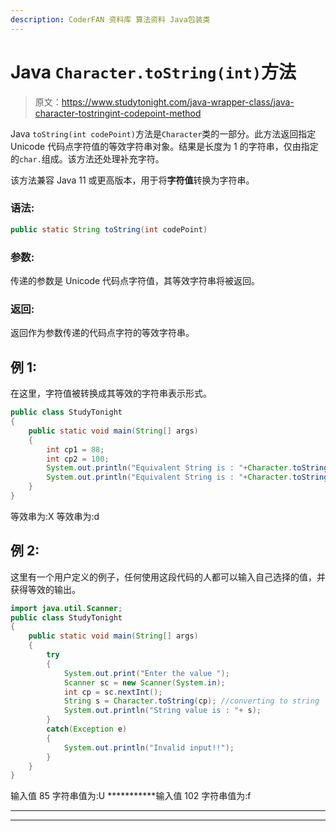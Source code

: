 ```yaml
---
description: CoderFAN 资料库 算法资料 Java包装类
---
```


# Java `Character.toString(int)`方法

> 原文：<https://www.studytonight.com/java-wrapper-class/java-character-tostringint-codepoint-method>

Java `toString(int codePoint)`方法是`Character`类的一部分。此方法返回指定 Unicode 代码点字符值的等效字符串对象。结果是长度为 1 的字符串，仅由指定的`char.`组成。该方法还处理补充字符。

该方法兼容 Java 11 或更高版本，用于将**字符值**转换为字符串。

### 语法:

```java
public static String toString(int codePoint) 
```

### 参数:

传递的参数是 Unicode 代码点字符值，其等效字符串将被返回。

### 返回:

返回作为参数传递的代码点字符的等效字符串。

## 例 1:

在这里，字符值被转换成其等效的字符串表示形式。

```java
public class StudyTonight
{  
    public static void main(String[] args)
    {  
        int cp1 = 88;
        int cp2 = 100;
        System.out.println("Equivalent String is : "+Character.toString(cp1));   
        System.out.println("Equivalent String is : "+Character.toString(cp2));   
    }  
}
```

等效串为:X
等效串为:d

## 例 2:

这里有一个用户定义的例子，任何使用这段代码的人都可以输入自己选择的值，并获得等效的输出。

```java
import java.util.Scanner;  
public class StudyTonight
{  
    public static void main(String[] args) 
    {  
        try
        {
            System.out.print("Enter the value ");  
            Scanner sc = new Scanner(System.in);  
            int cp = sc.nextInt();  
            String s = Character.toString(cp); //converting to string
            System.out.println("String value is : "+ s);          
        }
        catch(Exception e)
        {
            System.out.println("Invalid input!!");
        }
    }  
} 
```

输入值 85
字符串值为:U
***********输入值 102
字符串值为:f

* * *

* * *